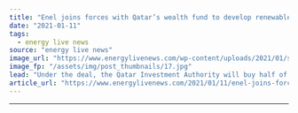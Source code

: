 ```yaml
---
title: "Enel joins forces with Qatar’s wealth fund to develop renewables in Sub-Saharan Africa"
date: "2021-01-11"
tags: 
  - energy live news
source: "energy live news"
image_url: "https://www.energylivenews.com/wp-content/uploads/2021/01/shutterstock_673095829-1.jpg"
image_fp: "/assets/img/post_thumbnails/17.jpg"
lead: "Under the deal, the Qatar Investment Authority will buy half of Enel’s 800MW renewable capacity in Zambia and South Africa "
article_url: "https://www.energylivenews.com/2021/01/11/enel-joins-forces-with-qatars-wealth-fund-to-develop-renewables-in-sub-saharan-africa/"
---
```


---
